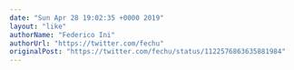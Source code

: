 ```yaml
---
date: "Sun Apr 28 19:02:35 +0000 2019"
layout: "like"
authorName: "Federico Ini"
authorUrl: "https://twitter.com/fechu"
originalPost: "https://twitter.com/fechu/status/1122576863635881984"
---
```

